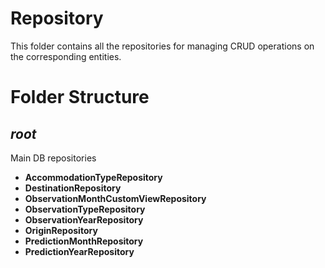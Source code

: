 # Repository

This folder contains all the repositories for managing CRUD operations on the corresponding entities.

# Folder Structure

## <em>root</em>

Main DB repositories

- <strong>AccommodationTypeRepository</strong>
- <strong>DestinationRepository</strong>
- <strong>ObservationMonthCustomViewRepository</strong>
- <strong>ObservationTypeRepository</strong>
- <strong>ObservationYearRepository</strong>
- <strong>OriginRepository</strong>
- <strong>PredictionMonthRepository</strong>
- <strong>PredictionYearRepository</strong>